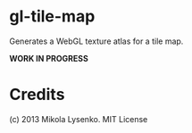 gl-tile-map
===========
Generates a WebGL texture atlas for a tile map.

**WORK IN PROGRESS**

# Credits
(c) 2013 Mikola Lysenko. MIT License